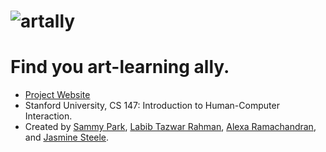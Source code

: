 # ![artally](https://web.stanford.edu/class/cs147/projects/ArtsandCulture/Artally/logo.png)
# Find you art-learning ally.

- [Project Website](https://web.stanford.edu/class/cs147/projects/ArtsandCulture/Artally/medfi_readme.pdf)
- Stanford University, CS 147: Introduction to Human-Computer Interaction.
- Created by [Sammy Park](https://github.com/sanminpark), [Labib Tazwar Rahman](https://github.com/labib-tazwar-rahman), [Alexa Ramachandran](https://github.com/lexrama), and [Jasmine Steele](https://github.com/steele22).
